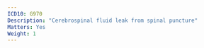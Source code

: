 ```yaml
---
ICD10: G970
Description: "Cerebrospinal fluid leak from spinal puncture"
Matters: Yes
Weight: 1
---
```


